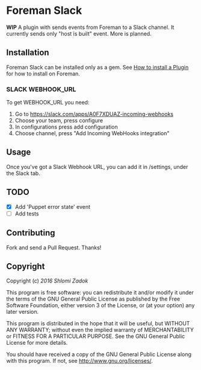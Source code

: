 # Foreman Slack
**WIP**
A plugin with sends events from Foreman to a Slack channel.
It currently sends only "host is built" event. More is planned.

## Installation

Foreman Slack can be installed only as a gem.
See [How to install a Plugin](https://theforeman.org/plugins/#2.3AdvancedInstallationfromGems) for how to install on Foreman.

### SLACK WEBHOOK_URL
To get WEBHOOK_URL you need:
    
1. Go to https://slack.com/apps/A0F7XDUAZ-incoming-webhooks
2. Choose your team, press configure
3. In configurations press add configuration
4. Choose channel, press "Add Incoming WebHooks integration"

## Usage

Once you've got a Slack Webhook URL, you can add it in /settings, under the Slack tab.

## TODO

- [x] Add 'Puppet error state' event
- [ ] Add tests

## Contributing

Fork and send a Pull Request. Thanks!

## Copyright

Copyright (c) *2016* *Shlomi Zadok*

This program is free software: you can redistribute it and/or modify
it under the terms of the GNU General Public License as published by
the Free Software Foundation, either version 3 of the License, or
(at your option) any later version.

This program is distributed in the hope that it will be useful,
but WITHOUT ANY WARRANTY; without even the implied warranty of
MERCHANTABILITY or FITNESS FOR A PARTICULAR PURPOSE.  See the
GNU General Public License for more details.

You should have received a copy of the GNU General Public License
along with this program.  If not, see <http://www.gnu.org/licenses/>.

